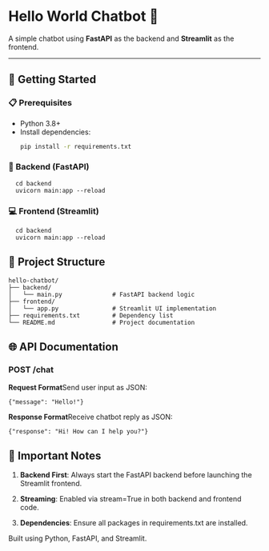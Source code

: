 # Hello World Chatbot 🤖

A simple chatbot using **FastAPI** as the backend and **Streamlit** as the frontend.

---

## 🚀 Getting Started

### 📋 Prerequisites
- Python 3.8+
- Install dependencies:
  ```bash
  pip install -r requirements.txt


### 🔧 Backend (FastAPI)

      cd backend    
      uvicorn main:app --reload


### 💻 Frontend (Streamlit)

      cd backend    
      uvicorn main:app --reload
    

📂 Project Structure
--------------------
    hello-chatbot/
    ├── backend/
    │   └── main.py              # FastAPI backend logic
    ├── frontend/
    │   └── app.py               # Streamlit UI implementation
    ├── requirements.txt         # Dependency list
    └── README.md                # Project documentation

🌐 API Documentation
--------------------

### POST /chat

**Request Format**Send user input as JSON:

    {"message": "Hello!"}   

**Response Format**Receive chatbot reply as JSON:

    {"response": "Hi! How can I help you?"} 

🔑 Important Notes
------------------

1.  **Backend First**: Always start the FastAPI backend before launching the Streamlit frontend.
    
2.  **Streaming**: Enabled via stream=True in both backend and frontend code.
    
3.  **Dependencies**: Ensure all packages in requirements.txt are installed.
    

Built using Python, FastAPI, and Streamlit.
